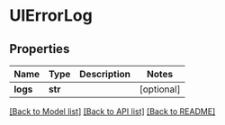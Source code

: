 # UIErrorLog

## Properties
Name | Type | Description | Notes
------------ | ------------- | ------------- | -------------
**logs** | **str** |  | [optional] 

[[Back to Model list]](../README.md#documentation-for-models) [[Back to API list]](../README.md#documentation-for-api-endpoints) [[Back to README]](../README.md)


